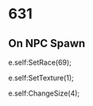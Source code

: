 # 631







## On NPC Spawn

e.self:SetRace(69);

e.self:SetTexture(1);

e.self:ChangeSize(4);





